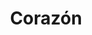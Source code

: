 ---
title: Corazón
date: 
draft: false

# descripcion
description : Corazón

materials: Plata 925

color: Plateado

dimensions: 1,6cm x 1,3cm

code: 02-13-0116

type: "Dijes"

categories: []

price: $2.480,00

price_eftvo: $2.105,00

# Images
# first image will be shown in the product page
images:
  # - image: "images/path_to_image"
  # La ubicacion de las imagenes es imagenes/Dijes/Dijes.Microcubic/02-13-0116-corazon
  - image: "./images/dijes/microcubic/02-13-0116-corazon_a.JPG"
  - image: "./images/dijes/microcubic/02-13-0116-corazon_b.JPG"
---